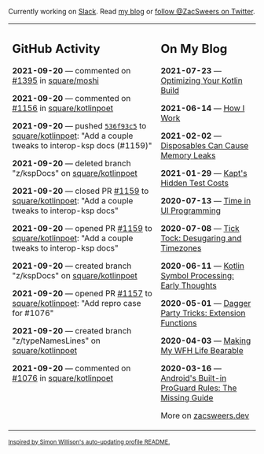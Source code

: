 Currently working on [Slack](https://slack.com/). Read [my blog](https://zacsweers.dev/) or [follow @ZacSweers on Twitter](https://twitter.com/ZacSweers).

<table><tr><td valign="top" width="60%">

## GitHub Activity
<!-- githubActivity starts -->
**2021-09-20** — commented on [#1395](https://github.com/square/moshi/issues/1395#issuecomment-923124257) in [square/moshi](https://api.github.com/repos/square/moshi)

**2021-09-20** — commented on [#1156](https://github.com/square/kotlinpoet/issues/1156#issuecomment-923123245) in [square/kotlinpoet](https://api.github.com/repos/square/kotlinpoet)

**2021-09-20** — pushed [`536f93c5`](https://github.com/square/kotlinpoet/commit/536f93c563fad1e0355aedf366d095155fa9ed78) to [square/kotlinpoet](https://api.github.com/repos/square/kotlinpoet): "Add a couple tweaks to interop-ksp docs (#1159)"

**2021-09-20** — deleted branch "z/kspDocs" on [square/kotlinpoet](https://api.github.com/repos/square/kotlinpoet)

**2021-09-20** — closed PR [#1159](https://api.github.com/repos/square/kotlinpoet/pulls/1159) to [square/kotlinpoet](https://api.github.com/repos/square/kotlinpoet): "Add a couple tweaks to interop-ksp docs"

**2021-09-20** — opened PR [#1159](https://api.github.com/repos/square/kotlinpoet/pulls/1159) to [square/kotlinpoet](https://api.github.com/repos/square/kotlinpoet): "Add a couple tweaks to interop-ksp docs"

**2021-09-20** — created branch "z/kspDocs" on [square/kotlinpoet](https://api.github.com/repos/square/kotlinpoet)

**2021-09-20** — opened PR [#1157](https://api.github.com/repos/square/kotlinpoet/pulls/1157) to [square/kotlinpoet](https://api.github.com/repos/square/kotlinpoet): "Add repro case for #1076"

**2021-09-20** — created branch "z/typeNamesLines" on [square/kotlinpoet](https://api.github.com/repos/square/kotlinpoet)

**2021-09-20** — commented on [#1076](https://github.com/square/kotlinpoet/issues/1076#issuecomment-923108033) in [square/kotlinpoet](https://api.github.com/repos/square/kotlinpoet)
<!-- githubActivity ends -->
</td><td valign="top" width="40%">

## On My Blog
<!-- blog starts -->
**2021-07-23** — [Optimizing Your Kotlin Build](https://www.zacsweers.dev/optimizing-your-kotlin-build/)

**2021-06-14** — [How I Work](https://www.zacsweers.dev/how-i-work/)

**2021-02-02** — [Disposables Can Cause Memory Leaks](https://www.zacsweers.dev/disposables-can-cause-memory-leaks/)

**2021-01-29** — [Kapt's Hidden Test Costs](https://www.zacsweers.dev/kapts-hidden-test-costs/)

**2020-07-13** — [Time in UI Programming](https://www.zacsweers.dev/time-in-ui/)

**2020-07-08** — [Tick Tock: Desugaring and Timezones](https://www.zacsweers.dev/ticktock-desugaring-timezones/)

**2020-06-11** — [Kotlin Symbol Processing: Early Thoughts](https://www.zacsweers.dev/kotlin-symbol-processor-early-thoughts/)

**2020-05-01** — [Dagger Party Tricks: Extension Functions](https://www.zacsweers.dev/dagger-party-tricks-extension-functions/)

**2020-04-03** — [Making My WFH Life Bearable](https://www.zacsweers.dev/making-wfh-life-bearable/)

**2020-03-16** — [Android's Built-in ProGuard Rules: The Missing Guide](https://www.zacsweers.dev/android-proguard-rules/)
<!-- blog ends -->
More on [zacsweers.dev](https://zacsweers.dev/)
</td></tr></table>

<sub><a href="https://simonwillison.net/2020/Jul/10/self-updating-profile-readme/">Inspired by Simon Willison's auto-updating profile README.</a></sub>